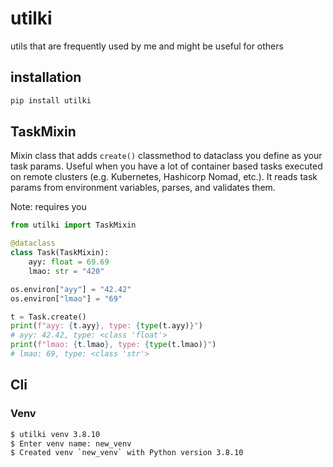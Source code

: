# utilki

utils that are frequently used by me and might be useful for others

## installation

```bash
pip install utilki
```

## TaskMixin

Mixin class that adds `create()` classmethod to dataclass you define as your task params. Useful when you have a lot of container based tasks executed on remote clusters (e.g. Kubernetes, Hashicorp Nomad, etc.). It reads task params from environment variables, parses, and validates them. 

Note: requires you 

```python
from utilki import TaskMixin

@dataclass
class Task(TaskMixin):
    ayy: float = 69.69
    lmao: str = "420"

os.environ["ayy"] = "42.42"
os.environ["lmao"] = "69"

t = Task.create()
print(f"ayy: {t.ayy}, type: {type(t.ayy)}")
# ayy: 42.42, type: <class 'float'>
print(f"lmao: {t.lmao}, type: {type(t.lmao)}")
# lmao: 69, type: <class 'str'>
```

## Cli

### Venv

```bash
$ utilki venv 3.8.10
$ Enter venv name: new_venv
$ Created venv `new_venv` with Python version 3.8.10
```